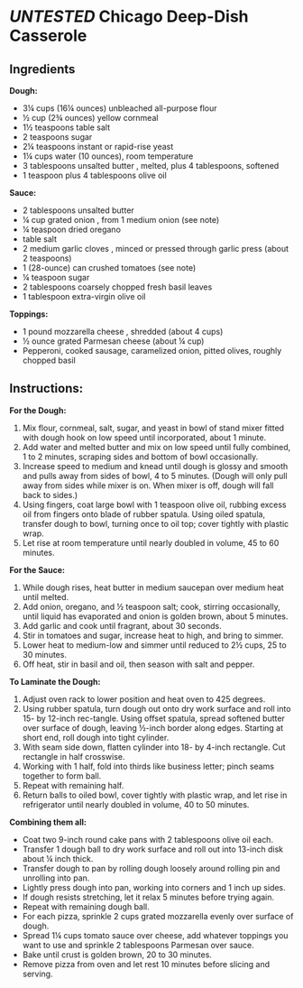 # _UNTESTED_ Chicago Deep-Dish Casserole

## Ingredients

**Dough:**

* 3¼ cups (16¼  ounces) unbleached all-purpose flour
* ½ cup (2¾ ounces) yellow cornmeal
* 1½  teaspoons table salt
* 2 teaspoons sugar
* 2¼ teaspoons instant or rapid-rise yeast
* 1¼ cups water (10 ounces), room temperature
* 3 tablespoons unsalted butter , melted, plus 4 tablespoons, softened
* 1 teaspoon plus 4 tablespoons olive oil

**Sauce:**

* 2 tablespoons unsalted butter
* ¼ cup grated onion , from 1 medium onion (see note)
* ¼ teaspoon dried oregano
* table salt
* 2 medium garlic cloves , minced or pressed through garlic press (about 2 teaspoons)
* 1 (28-ounce) can crushed tomatoes (see note)
* ¼ teaspoon sugar
* 2 tablespoons coarsely chopped fresh basil leaves
* 1 tablespoon extra-virgin olive oil

**Toppings:**

- 1 pound mozzarella cheese , shredded (about 4 cups)  
- ½ ounce grated Parmesan cheese (about ¼ cup)  
- Pepperoni, cooked sausage, caramelized onion, pitted olives, roughly chopped basil  

## Instructions:

**For the Dough:**   

1. Mix flour, cornmeal, salt, sugar, and yeast in bowl of stand mixer fitted with dough hook on low speed until incorporated, about 1 minute.  
2. Add water and melted butter and mix on low speed until fully combined, 1 to 2 minutes, scraping sides and bottom of bowl occasionally.
3. Increase speed to medium and knead until dough is glossy and smooth and pulls away from sides of bowl, 4 to 5 minutes. (Dough will only pull away from sides while mixer is on. When mixer is off, dough will fall back to sides.)
4. Using fingers, coat large bowl with 1 teaspoon olive oil, rubbing excess oil from fingers onto blade of rubber spatula. Using oiled spatula, transfer dough to bowl, turning once to oil top; cover tightly with plastic wrap.  
5. Let rise at room temperature until nearly doubled in volume, 45 to 60 minutes.

**For the Sauce:**   
1. While dough rises, heat butter in medium saucepan over medium heat until melted.  
2. Add onion, oregano, and ½ teaspoon salt; cook, stirring occasionally, until liquid has evaporated and onion is golden brown, about 5 minutes.
3. Add garlic and cook until fragrant, about 30 seconds.  
4. Stir in tomatoes and sugar, increase heat to high, and bring to simmer.  
5. Lower heat to medium-low and simmer until reduced to 2½ cups, 25 to 30 minutes.  
6. Off heat, stir in basil and oil, then season with salt and pepper.

**To Laminate the Dough:**

1. Adjust oven rack to lower position and heat oven to 425 degrees.
2. Using rubber spatula, turn dough out onto dry work surface and roll into 15- by 12-inch rec-tangle. Using offset spatula, spread softened butter over surface of dough, leaving ½-inch border along edges. Starting at short end, roll dough into tight cylinder.
3. With seam side down, flatten cylinder into 18- by 4-inch rectangle. Cut rectangle in half crosswise.
4. Working with 1 half, fold into thirds like business letter; pinch seams together to form ball.
5. Repeat with remaining half.
6. Return balls to oiled bowl, cover tightly with plastic wrap, and let rise in refrigerator until nearly doubled in volume, 40 to 50 minutes.

**Combining them all:**

  * Coat two 9-inch round cake pans with 2 tablespoons olive oil each.
  * Transfer 1 dough ball to dry work surface and roll out into 13-inch disk about ¼ inch thick.
  * Transfer dough to pan by rolling dough loosely around rolling pin and unrolling into pan.
  * Lightly press dough into pan, working into corners and 1 inch up sides.
  * If dough resists stretching, let it relax 5 minutes before trying again.
  * Repeat with remaining dough ball.
  * For each pizza, sprinkle 2 cups grated mozzarella evenly over surface of dough.
  * Spread 1¼ cups tomato sauce over cheese, add whatever toppings you want to use and sprinkle 2 tablespoons Parmesan over sauce.
  * Bake until crust is golden brown, 20 to 30 minutes.
  * Remove pizza from oven and let rest 10 minutes before slicing and serving.

[](http://www.youtube.com/watch?v=B2uGmk0kYC4)

